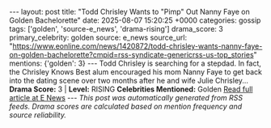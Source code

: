 --- layout: post title: "Todd Chrisley Wants to \"Pimp\" Out Nanny Faye on Golden Bachelorette" date: 2025-08-07 15:20:25 +0000 categories: gossip tags: ['golden', 'source-e_news', 'drama-rising'] drama_score: 3 primary_celebrity: golden source: e_news source_url: "https://www.eonline.com/news/1420872/todd-chrisley-wants-nanny-faye-on-golden-bachelorette?cmpid=rss-syndicate-genericrss-us-top_stories" mentions: {'golden': 3} --- Todd Chrisley is searching for a stepdad. In fact, the Chrisley Knows Best alum encouraged his mom Nanny Faye to get back into the dating scene over two months after he and wife Julie Chrisley... **Drama Score:** 3 | **Level:** RISING **Celebrities Mentioned:** Golden [Read full article at E News](https://www.eonline.com/news/1420872/todd-chrisley-wants-nanny-faye-on-golden-bachelorette?cmpid=rss-syndicate-genericrss-us-top_stories) --- *This post was automatically generated from RSS feeds. Drama scores are calculated based on mention frequency and source reliability.*